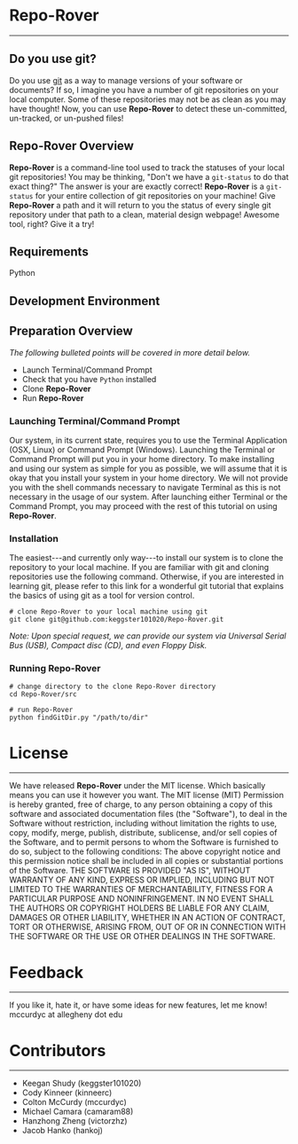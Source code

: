 # Repo-Rover
______

## Do you use git?
Do you use [git](https://git-scm.com/) as a way to manage versions of
your software or documents? If so, I imagine you have a number of git
repositories on your local computer. Some of these repositories may not
be as clean as you may have thought! Now, you can use **Repo-Rover** to
detect these un-committed, un-tracked, or un-pushed files!

## Repo-Rover Overview
**Repo-Rover** is a command-line tool used to track the statuses of your
local git repositories! You may be thinking, "Don't we have a
`git-status` to do that exact thing?" The answer is your are exactly
correct! **Repo-Rover** is a `git-status` for your entire collection of
git repositories on your machine! Give **Repo-Rover** a path and it will
return to you the status of every single git repository under that path
to a clean, material design webpage! Awesome tool, right? Give it a try!

## Requirements
Python

## Development Environment

## Preparation Overview
_The following bulleted points will be covered in more detail below._
+ Launch Terminal/Command Prompt
+ Check that you have `Python` installed
+ Clone **Repo-Rover**
+ Run **Repo-Rover**

### Launching Terminal/Command Prompt
Our system, in its current state, requires you to use the
Terminal Application (OSX, Linux) or Command Prompt (Windows).
Launching the Terminal or Command Prompt will put you in your home directory.
To make installing and using our system as simple for you as possible,
we will assume that it is okay that you install your system in your home
directory. We will not provide you with the shell commands necessary
to navigate Terminal as this is not necessary in the usage of our system.
After launching either Terminal or the Command Prompt,
you may proceed with the rest of this tutorial on using **Repo-Rover**.

### Installation
The easiest---and currently only way---to install our system is to clone
the repository to your local machine. If you are familiar with git and
cloning repositories use the following command. Otherwise, if you are
interested in learning git, please refer to this link for a wonderful
git tutorial that explains the basics of using git as a tool for version
control.

```
# clone Repo-Rover to your local machine using git
git clone git@github.com:keggster101020/Repo-Rover.git
```
_Note: Upon special request, we can provide our system via Universal
Serial Bus (USB), Compact disc (CD), and even Floppy Disk._

### Running Repo-Rover
```
# change directory to the clone Repo-Rover directory
cd Repo-Rover/src

# run Repo-Rover
python findGitDir.py "/path/to/dir"
```
# License
______

We have released **Repo-Rover** under the MIT license. Which basically means
you can use it however you want.
The MIT license (MIT)
Permission is hereby granted, free of charge, to any person obtaining a
copy of this software and associated documentation files (the
"Software"), to deal in the Software without restriction, including
without limitation the rights to use, copy, modify, merge, publish,
distribute, sublicense, and/or sell copies of the Software, and to
permit persons to whom the Software is furnished to do so, subject to
the following conditions:
The above copyright notice and this permission notice shall be included
in all copies or substantial portions of the Software.
THE SOFTWARE IS PROVIDED "AS IS", WITHOUT WARRANTY OF ANY KIND, EXPRESS
OR IMPLIED, INCLUDING BUT NOT LIMITED TO THE WARRANTIES OF
MERCHANTABILITY, FITNESS FOR A PARTICULAR PURPOSE AND NONINFRINGEMENT.
IN NO EVENT SHALL THE AUTHORS OR COPYRIGHT HOLDERS BE LIABLE FOR ANY
CLAIM, DAMAGES OR OTHER LIABILITY, WHETHER IN AN ACTION OF CONTRACT,
TORT OR OTHERWISE, ARISING FROM, OUT OF OR IN CONNECTION WITH THE
SOFTWARE OR THE USE OR OTHER DEALINGS IN THE SOFTWARE.

# Feedback
______
If you like it, hate it, or have some ideas for new features, let me
know!
mccurdyc at allegheny dot edu

# Contributors
______

+ Keegan Shudy (keggster101020)
+ Cody Kinneer (kinneerc)
+ Colton McCurdy (mccurdyc)
+ Michael Camara (camaram88)
+ Hanzhong Zheng (victorzhz)
+ Jacob Hanko (hankoj)


